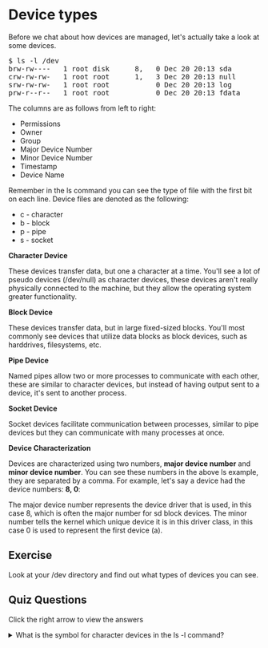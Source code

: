 # Device types

Before we chat about how devices are managed, let's actually take a look at some devices.

<pre>$ ls -l /dev
brw-rw----   1 root disk      8,   0 Dec 20 20:13 sda
crw-rw-rw-   1 root root      1,   3 Dec 20 20:13 null
srw-rw-rw-   1 root root           0 Dec 20 20:13 log
prw-r--r--   1 root root           0 Dec 20 20:13 fdata
</pre>

The columns are as follows from left to right:

<ul>
<li>Permissions</li>
<li>Owner</li>
<li>Group</li>
<li>Major Device Number</li>
<li>Minor Device Number</li>
<li>Timestamp</li>
<li>Device Name</li>
</ul>

Remember in the ls command you can see the type of file with the first bit on each line. Device files are denoted as the following: 

<ul>
<li>c - character</li>
<li>b - block</li>
<li>p - pipe</li>
<li>s - socket</li>
</ul>

<b>Character Device</b>

These devices transfer data, but one a character at a time. You'll see a lot of pseudo devices (/dev/null) as character devices, these devices aren't really physically connected to the machine, but they allow the operating system greater functionality. 

<b>Block Device</b>

These devices transfer data, but in large fixed-sized blocks. You'll most commonly see devices that utilize data blocks as block devices, such as harddrives, filesystems, etc. 

<b>Pipe Device</b>

Named pipes allow two or more processes to communicate with each other, these are similar to character devices, but instead of having output sent to a device, it's sent to another process. 

<b>Socket Device</b>

Socket devices facilitate communication between processes, similar to pipe devices but they can communicate with many processes at once. 

<b>Device Characterization</b>

Devices are characterized using two numbers, <b>major device number</b> and <b>minor device number</b>. You can see these numbers in the above ls example, they are separated by a comma. For example, let's say a device had the device numbers: <b>8, 0</b>:

The major device number represents the device driver that is used, in this case 8, which is often the major number for sd block devices. The minor number tells the kernel which unique device it is in this driver class, in this case 0 is used to represent the first device (a).

## Exercise

Look at your /dev directory and find out what types of devices you can see.

## Quiz Questions 

Click the right arrow to view the answers

<details>
<summary>What is the symbol for character devices in the ls -l command?</summary>
c
</details>
